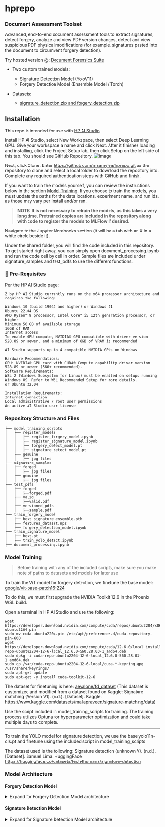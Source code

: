 # hprepo
 
### Document Assessment Toolset

Advanced, end-to-end document assessment tools to extract signatures, detect forgery, analyze and view PDF version changes, detect and view suspicious PDF physical modifications (for example, signatures pasted into the document to circumvent forgery detection).

Try hosted version @: [Document Forensics Suite](https://doctools.streamlit.app/)

- Two custom trained models:
  - Signature Detection Model (YoloV11)
  - Forgery Detection Model (Ensemble Model / Torch)

- Datasets:  
  - [signature_detection.zip and forgery_detection.zip](https://drive.google.com/drive/folders/1vsTLWSvGFWEsAqAYu8qpZ-VBWBY6AY1z?usp=sharingp:// "signature_detection.zip and forgery_detection.zip")



## Installation
This repo is intended for use with [HP AI Studio](https://zdocs.datascience.hp.com/downloads).

Install HP AI Studio, select New Workspace, then select Deep Learning GPU. Give your workspace a name and click Next. 
After it finishes loading and installing, click the Project Setup tab, then click Setup on the left side of this tab.  You should see GitHub Repository.
![image](https://github.com/user-attachments/assets/df905f70-f0e6-4d51-8133-1c31c06de862)

Next, click Clone. Enter https://github.com/msamylea/hprepo.git as the repository to clone and select a local folder to download the repository into.  Complete any required authentication steps with GitHub and finish.

If you want to train the models yourself, you can review the instructions below in the section [Model Training](#model-training).  If you choose to train the models, you must update the paths for the data locations, experiment name, and run ids, as those may vary per install and/or run.

> **NOTE: It is not necessary to retrain the models, as this takes a very long time.  Pretrained copies are included in the repository along with code to register the models to MLFlow if desired.**

Navigate to the Jupyter Notebooks section (it will be a tab with an X in a white circle beside it).  

Under the Shared folder, you will find the code included in this repository.  To get started right away, you can simply open document_processing.ipynb and run the code cell by cell in order.  Sample files are included under signature_samples and test_pdfs to use the different functions.


### :notebook: Pre-Requisites
Per the HP AI Studio page:
```
Z by HP AI Studio currently runs on the x64 processor architecture and requires the following:

Windows 10 (build 19041 and higher) or Windows 11
Ubuntu 22.04 OS
AMD Ryzen™ 9 processor, Intel Core™ i5 12th generation processor, or higher
Minimum 50 GB of available storage
16GB of RAM
Internet access
To enable GPU compute, NVIDIA® GPU compatible with driver version 528.89 or newer, and a minimum of 8GB of VRAM is recommended.

AI Studio supports up to 4 compatible NVIDIA GPUs on Windows.

Hardware Recommendations:
GPU: NVIDIA® GPU card with CUDA® Compute capability driver version 528.89 or newer (560+ recommended).
Software Requirements:
WSL 2 (Windows Subsystem for Linux) must be enabled on setups running Windows OS. Refer to WSL Recommended Setup for more details.
or Ubuntu 22.04

Installation Requirements:
Internet connection
Local administrative / root user permissions
An active AI Studio user license
```
  
### Repository Structure and Files

```
├── model_training_scripts
│   ├── register_models
│   │   ├── register_forgery_model.ipynb
│   │   ├── register_signature_model.ipynb
│   │   ├── forgery_detect_model.pt
│   │   ├── signature_detect_model.pt
│   ├── genuine
│   │   ├── jpg files
├── signature_samples
│   ├── forged
│   │   ├── jpg files
│   ├── genuine
│   │   ├── jpg files
├── test_pdfs
│   ├── forged
│   │   ├──forged.pdf
│   ├── valid
│   │   ├──valid.pdf
│   ├── versioned_pdfs
│   │   ├──sample.pdf
├── train_forgery_model
│   ├── best_signature_ensemble.pth
│   ├── features_dataset.npz
│   ├── forgery_detection_model.ipynb
├── train_signature_model
│   ├── best.pt
│   ├── train_yolo_detect.ipynb
├── document_processing.ipynb
```
### Model Training
> Before training with any of the included scripts, make sure you make note of paths to datasets and models for later use

To train the ViT model for forgery detection, we finetune the base model: [google/vit-base-patch16-224](https://huggingface.co/google/vit-base-patch16-224)

To do this, we must first upgrade the NVIDIA Toolkit 12.6 in the Phoenix WSL build.

Open a terminal in HP AI Studio and use the following:
```
wget https://developer.download.nvidia.com/compute/cuda/repos/ubuntu2204/x86_64/cuda-ubuntu2204.pin
sudo mv cuda-ubuntu2204.pin /etc/apt/preferences.d/cuda-repository-pin-600
wget https://developer.download.nvidia.com/compute/cuda/12.6.0/local_installers/cuda-repo-ubuntu2204-12-6-local_12.6.0-560.28.03-1_amd64.deb
sudo dpkg -i cuda-repo-ubuntu2204-12-6-local_12.6.0-560.28.03-1_amd64.deb
sudo cp /var/cuda-repo-ubuntu2204-12-6-local/cuda-*-keyring.gpg /usr/share/keyrings/
sudo apt-get update
sudo apt-get -y install cuda-toolkit-12-6
```
The dataset for finetuning is here: [aevalone/fd_dataset](https://huggingface.co/datasets/aevalone/fd_dataset)
(This dataset is customized and modified from a dataset found on Kaggle: Signature matching (Version V1). (n.d.). [Dataset]. Kaggle. https://www.kaggle.com/datasets/mallapraveen/signature-matching/data)

Use the script included in model_training_scripts for training.
The training process utilizes Optuna for hyperparameter optimization and could take multiple days to complete.

---

To train the YOLO model for signature detection, we use the base yolo11n-cls.pt and finetune using the included script in model_training_scripts

The dataset used is the following: Signature detection (unknown V). (n.d.). [Dataset]. Samuel Lima. 
HuggingFace. https://huggingface.co/datasets/tech4humans/signature-detection

### Model Architecture
#### Forgery Detection Model
<details>
<summary>Expand for Forgery Detection Model architecture</summary>
 
![forgery_detection onnx](https://github.com/user-attachments/assets/afdee67e-1552-4227-b18f-b74e856653d6)

</details>

#### Signature Detection Model
<details>
<summary>Expand for Signature Detection Model architecture</summary>
 
![sig_detect onnx](https://github.com/user-attachments/assets/45df1c29-6001-4aac-9f8d-213c8563b3bb)

 </details>
